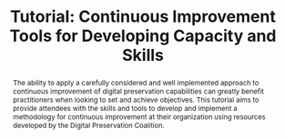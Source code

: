 ---
abstract: The ability to apply a carefully considered and well implemented approach
  to continuous improvement of digital preservation capabilities can greatly benefit
  practitioners when looking to set and achieve objectives. This tutorial aims to
  provide attendees with the skills and tools to develop and implement a methodology
  for continuous improvement at their organization using resources developed by the
  Digital Preservation Coalition.
creators:
- McMeekin, Sharon
date: null
document_url: https://az659834.vo.msecnd.net/eventsairwesteuprod/production-inconference-public/cf658f229268470cb107b113163bf724
grand_parent: iPRES
institutions:
- Digital Preservation Coalition
keywords:
- maturity-modelling
- skills
- good-practice
- continuous-development
- benchmarking
landing_page_url: null
language: eng
layout: publication
license: CC-BY 4.0 International
notes_url: null
parent: iPRES 2022
publication_type: tutorial
size: null
slides_url: null
source_name: iPRES
title: 'Tutorial: Continuous Improvement Tools for Developing Capacity and Skills'
year: 2022
---